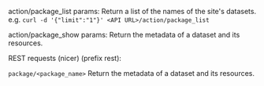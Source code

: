 action/package_list
    params: 
    Return a list of the names of the site's datasets.
    e.g. `curl -d '{"limit":"1"}' <API URL>/action/package_list`

action/package_show
    params:
    Return the metadata of a dataset and its resources.



REST requests (nicer) (prefix rest):

`package/<package_name>`
    Return the metadata of a dataset and its resources.
